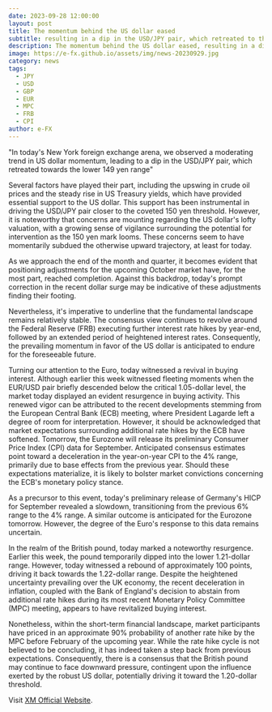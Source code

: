 ```yaml
---
date: 2023-09-28 12:00:00
layout: post
title: The momentum behind the US dollar eased
subtitle: resulting in a dip in the USD/JPY pair, which retreated to the lower 149 yen range.
description: The momentum behind the US dollar eased, resulting in a dip in the USD/JPY pair, which retreated to the lower 149 yen range.
image: https://e-fx.github.io/assets/img/news-20230929.jpg
category: news
tags:
  - JPY
  - USD
  - GBP
  - EUR
  - MPC
  - FRB
  - CPI
author: e-FX
---
```


"In today's New York foreign exchange arena, we observed a moderating trend in US dollar momentum, leading to a dip in the USD/JPY pair, which retreated towards the lower 149 yen range"

Several factors have played their part, including the upswing in crude oil prices and the steady rise in US Treasury yields, which have provided essential support to the US dollar. This support has been instrumental in driving the USD/JPY pair closer to the coveted 150 yen threshold. However, it is noteworthy that concerns are mounting regarding the US dollar's lofty valuation, with a growing sense of vigilance surrounding the potential for intervention as the 150 yen mark looms. These concerns seem to have momentarily subdued the otherwise upward trajectory, at least for today.

As we approach the end of the month and quarter, it becomes evident that positioning adjustments for the upcoming October market have, for the most part, reached completion. Against this backdrop, today's prompt correction in the recent dollar surge may be indicative of these adjustments finding their footing.

Nevertheless, it's imperative to underline that the fundamental landscape remains relatively stable. The consensus view continues to revolve around the Federal Reserve (FRB) executing further interest rate hikes by year-end, followed by an extended period of heightened interest rates. Consequently, the prevailing momentum in favor of the US dollar is anticipated to endure for the foreseeable future.

Turning our attention to the Euro, today witnessed a revival in buying interest. Although earlier this week witnessed fleeting moments when the EUR/USD pair briefly descended below the critical 1.05-dollar level, the market today displayed an evident resurgence in buying activity. This renewed vigor can be attributed to the recent developments stemming from the European Central Bank (ECB) meeting, where President Lagarde left a degree of room for interpretation. However, it should be acknowledged that market expectations surrounding additional rate hikes by the ECB have softened. Tomorrow, the Eurozone will release its preliminary Consumer Price Index (CPI) data for September. Anticipated consensus estimates point toward a deceleration in the year-on-year CPI to the 4% range, primarily due to base effects from the previous year. Should these expectations materialize, it is likely to bolster market convictions concerning the ECB's monetary policy stance.

As a precursor to this event, today's preliminary release of Germany's HICP for September revealed a slowdown, transitioning from the previous 6% range to the 4% range. A similar outcome is anticipated for the Eurozone tomorrow. However, the degree of the Euro's response to this data remains uncertain.

In the realm of the British pound, today marked a noteworthy resurgence. Earlier this week, the pound temporarily dipped into the lower 1.21-dollar range. However, today witnessed a rebound of approximately 100 points, driving it back towards the 1.22-dollar range. Despite the heightened uncertainty prevailing over the UK economy, the recent deceleration in inflation, coupled with the Bank of England's decision to abstain from additional rate hikes during its most recent Monetary Policy Committee (MPC) meeting, appears to have revitalized buying interest.

Nonetheless, within the short-term financial landscape, market participants have priced in an approximate 90% probability of another rate hike by the MPC before February of the upcoming year. While the rate hike cycle is not believed to be concluding, it has indeed taken a step back from previous expectations. Consequently, there is a consensus that the British pound may continue to face downward pressure, contingent upon the influence exerted by the robust US dollar, potentially driving it toward the 1.20-dollar threshold.

Visit [XM Official Website](https://clicks.pipaffiliates.com/c?c=550036&l=en&p=0).